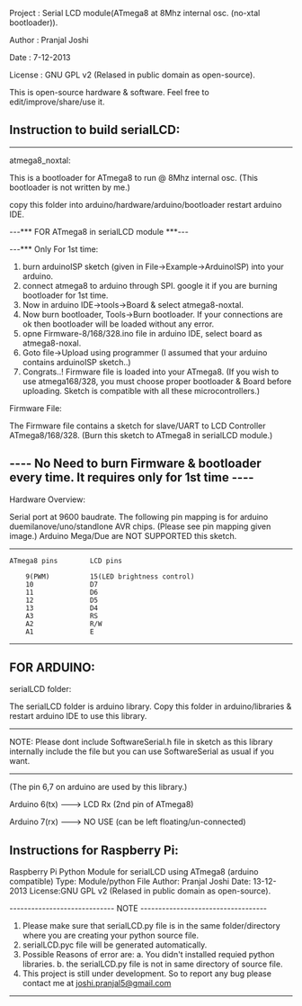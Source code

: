 Project : Serial LCD module(ATmega8 at 8Mhz internal osc. (no-xtal bootloader)).

Author  : Pranjal Joshi

Date    : 7-12-2013

License : GNU GPL v2 (Relased in public domain as open-source).

This is open-source hardware & software. Feel free to edit/improve/share/use it.

Instruction to build serialLCD:
-------------------------

------------------------------------------------------------------------
atmega8_noxtal:

This is a bootloader for ATmega8 to run @ 8Mhz internal osc. (This bootloader is not written by me.)

copy this folder into arduino/hardware/arduino/bootloader
restart arduino IDE.

---*** FOR ATmega8 in serialLCD module ***---

---*** Only For 1st time:

1. burn arduinoISP sketch (given in File->Example->ArduinoISP) into your arduino.
2. connect atmega8 to arduino through SPI. google it if you are burning bootloader for 1st time.
3. Now in arduino IDE->tools->Board & select atmega8-noxtal.
4. Now burn bootloader, Tools->Burn bootloader. If your connections are ok then bootloader will be loaded without any error.
5. opne Firmware-8/168/328.ino file in arduino IDE, select board as atmega8-noxal.
6. Goto file->Upload using programmer (I assumed that your arduino contains arduinoISP sketch..)
7. Congrats..! Firmware file is loaded into your ATmega8.
(If you wish to use atmega168/328, you must choose proper bootloader & Board before uploading. Sketch is compatible with all these microcontrollers.)

Firmware File:

The Firmware file contains a sketch for slave/UART to LCD Controller ATmega8/168/328. (Burn this sketch to ATmega8 in serialLCD module.)

---- No Need to burn Firmware & bootloader every time. It requires only for 1st time ----
----------------------------------------------------------------------------------------

Hardware Overview:
 
Serial port at 9600 baudrate.
The following pin mapping is for arduino duemilanove/uno/standlone AVR chips. (Please see pin mapping given image.)
Arduino Mega/Due are NOT SUPPORTED this sketch.

----------------------------------------------------------
	ATmega8 pins      	LCD pins

		9(PWM)          15(LED brightness control)
		10              D7
		11              D6
		12              D5
		13              D4
		A3              RS
		A2              R/W
		A1              E
----------------------------------------------------------

FOR ARDUINO:
-------------

serialLCD folder:

The serialLCD folder is arduino library. Copy this folder in arduino/libraries & restart arduino
IDE to use this library.
****************************************************************************************
NOTE:
	Please dont include SoftwareSerial.h file in sketch as this library internally include the
file but you can use SoftwareSerial as usual if you want.
****************************************************************************************

(The pin 6,7 on arduino are used by this library.)

Arduino 6(tx) ---> LCD Rx (2nd pin of ATmega8)

Arduino 7(rx) ---> NO USE (can be left floating/un-connected)


Instructions for Raspberry Pi:
------------------------------

Raspberry Pi Python Module for serialLCD using ATmega8 (arduino compatible)
Type:	Module/python File
Author: Pranjal Joshi
Date:	13-12-2013
License:GNU GPL v2 (Relased in public domain as open-source).

----------------------------- NOTE -----------------------------------

1. Please make sure that serialLCD.py file is in the same folder/directory where you are creating your python source file.
2. serialLCD.pyc file will be generated automatically.
3. Possible Reasons of error are:
	a. You didn't installed requied python libraries.
	b. the serialLCD.py file is not in same directory of source file.
4. This project is still under development. So to report any bug please contact me at joshi.pranjal5@gmail.com

----------------------------------------------------------------------